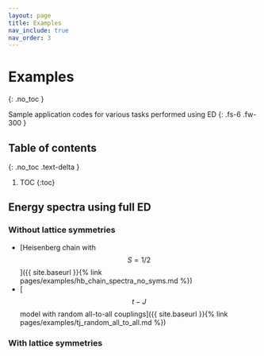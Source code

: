 ```yaml
---
layout: page
title: Examples
nav_include: true
nav_order: 3
---
```



# Examples
{: .no_toc }

Sample application codes for various tasks performed using ED
{: .fs-6 .fw-300 }

## Table of contents
{: .no_toc .text-delta }

1. TOC
{:toc}

## Energy spectra using full ED
### Without lattice symmetries

- [Heisenberg chain with $$S=1/2$$]({{ site.baseurl }}{% link pages/examples/hb_chain_spectra_no_syms.md %})
- [$$t-J$$ model with random all-to-all couplings]({{ site.baseurl }}{% link pages/examples/tj_random_all_to_all.md %})

### With lattice symmetries
